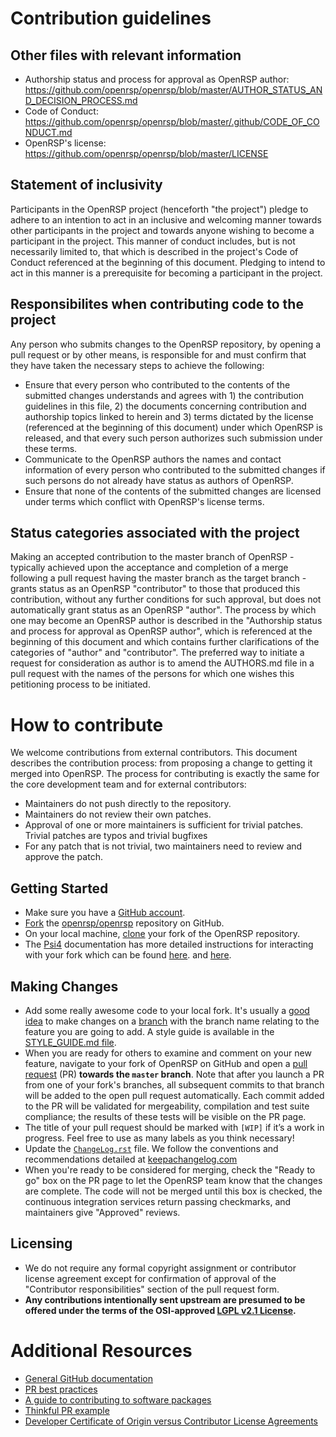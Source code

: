 # Contribution guidelines

## Other files with relevant information

* Authorship status and process for approval as OpenRSP author: https://github.com/openrsp/openrsp/blob/master/AUTHOR_STATUS_AND_DECISION_PROCESS.md
* Code of Conduct: https://github.com/openrsp/openrsp/blob/master/.github/CODE_OF_CONDUCT.md
* OpenRSP's license: https://github.com/openrsp/openrsp/blob/master/LICENSE

## Statement of inclusivity

Participants in the OpenRSP project (henceforth "the project") pledge to adhere to an intention to act in an inclusive and welcoming manner towards other participants in the project and towards anyone wishing to become a participant in the project. This manner of conduct includes, but is not necessarily limited to, that which is described in the project's Code of Conduct referenced at the beginning of this document. Pledging to intend to act in this manner is a prerequisite for becoming a participant in the project.

## Responsibilites when contributing code to the project

Any person who submits changes to the OpenRSP repository, by opening a pull request or by other means, is responsible for and must confirm that they have taken the necessary steps to achieve the following:

* Ensure that every person who contributed to the contents of the submitted changes understands and agrees with 1) the contribution guidelines in this file, 2) the documents concerning contribution and authorship topics linked to herein and 3) terms dictated by the license (referenced at the beginning of this document) under which OpenRSP is released, and that every such person authorizes such submission under these terms.
* Communicate to the OpenRSP authors the names and contact information of every person who contributed to the submitted changes if such persons do not already have status as authors of OpenRSP.
* Ensure that none of the contents of the submitted changes are licensed under terms which conflict with OpenRSP's license terms.

## Status categories associated with the project

Making an accepted contribution to the master branch of OpenRSP - typically achieved upon the acceptance and completion of a merge following a pull request having the master branch as the target branch - grants status as an OpenRSP "contributor" to those that produced this contribution, without any further conditions for such approval, but does not automatically grant status as an OpenRSP "author". The process by which one may become an OpenRSP author is described in the "Authorship status and process for approval as OpenRSP author", which is referenced at the beginning of this document and which contains further clarifications of the categories of "author" and "contributor". The preferred way to initiate a request for consideration as author is to amend the AUTHORS.md file in a pull request with the names of the persons for which one wishes this petitioning process to be initiated.

# How to contribute

We welcome contributions from external contributors.
This document describes the contribution process: from proposing a change to
getting it merged into OpenRSP.
The process for contributing is exactly the same for the core development team
and for external contributors:

* Maintainers do not push directly to the repository.
* Maintainers do not review their own patches.
* Approval of one or more maintainers is sufficient for trivial patches.
  Trivial patches are typos and trivial bugfixes
* For any patch that is not trivial, two maintainers need to review and approve the patch.

## Getting Started

* Make sure you have a [GitHub account].
* [Fork] the [openrsp/openrsp] repository on GitHub.
* On your local machine, [clone] your fork of the OpenRSP repository.
* The [Psi4](http://psicode.org/) documentation has more detailed instructions for interacting with your fork which can be found
  [here](http://psicode.org/psi4manual/master/build_obtaining.html#faq-forkpsi4public).
  and [here](http://psicode.org/psi4manual/master/build_obtaining.html#faq-githubworkflow).

## Making Changes

* Add some really awesome code to your local fork. It's usually a [good idea] to
  make changes on a [branch] with the branch name relating to the feature you
  are going to add. A style guide is available in the [STYLE_GUIDE.md file].
* When you are ready for others to examine and comment on your new feature,
  navigate to your fork of OpenRSP on GitHub and open a [pull request] (PR)
  __towards the `master` branch__.
  Note that after you launch a PR from one of your fork's branches, all
  subsequent commits to that branch will be added to the open pull request
  automatically.
  Each commit added to the PR will be validated for mergeability, compilation
  and test suite compliance; the results of these tests will be visible on the
  PR page.
* The title of your pull request should be marked with `[WIP]` if it’s a work
  in progress. Feel free to use as many labels as you think necessary!
* Update the [`ChangeLog.rst`] file. We follow the conventions and recommendations detailed at
  [keepachangelog.com]
* When you're ready to be considered for merging, check the "Ready to go" box
  on the PR page to let the OpenRSP team know that the changes are complete.
  The code will not be merged until this box is checked, the continuous
  integration services return passing checkmarks, and maintainers give "Approved" reviews.

## Licensing

* We do not require any formal copyright assignment or contributor license agreement except for confirmation of approval of the "Contributor responsibilities" section of the pull request form.
* **Any contributions intentionally sent upstream are presumed to be offered under the terms of the OSI-approved [LGPL v2.1 License].**

# Additional Resources

* [General GitHub documentation](https://help.github.com/)
* [PR best practices](http://codeinthehole.com/writing/pull-requests-and-other-good-practices-for-teams-using-github/)
* [A guide to contributing to software packages](http://www.contribution-guide.org)
* [Thinkful PR example](http://www.thinkful.com/learn/github-pull-request-tutorial/#Time-to-Submit-Your-First-PR)
* [Developer Certificate of Origin versus Contributor License Agreements](https://julien.ponge.org/blog/developer-certificate-of-origin-versus-contributor-license-agreements/)


[GitHub account]: https://github.com/signup/free
[Fork]: https://help.github.com/articles/fork-a-repo/
[openrsp/openrsp]: https://github.com/openrsp/openrsp
[clone]: https://help.github.com/articles/cloning-a-repository/
[good idea]: http://blog.jasonmeridth.com/posts/do-not-issue-pull-requests-from-your-master-branch/
[branch]: https://help.github.com/articles/creating-and-deleting-branches-within-your-repository/
[STYLE_GUIDE.md file]: ../STYLE_GUIDE.md
[Developer Certificate of Origin]: https://developercertificate.org/
[pull request]: https://help.github.com/articles/using-pull-requests/
[`ChangeLog.rst`]: ../ChangeLog.rst
[keepachangelog.com]: https://keepachangelog.com/en/1.0.0/
[LGPL v2.1 License]: ../LICENSE
